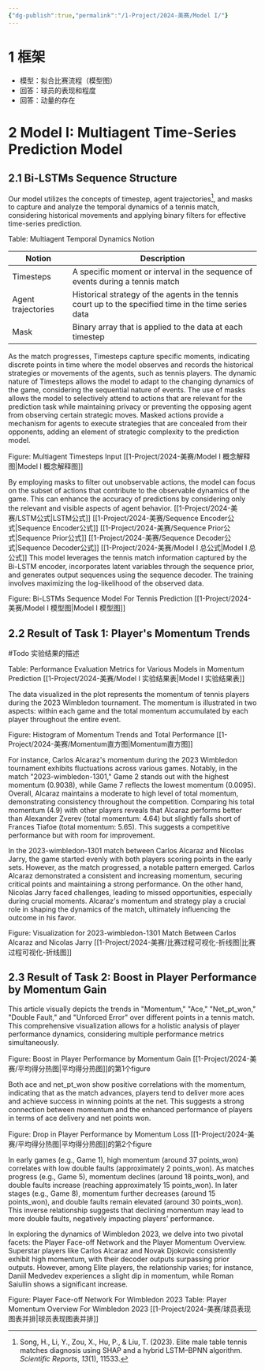 ```yaml
---
{"dg-publish":true,"permalink":"/1-Project/2024-美赛/Model I/"}
---
```


# 1 框架
- 模型：拟合比赛流程（模型图）
- 回答：球员的表现和程度
- 回答：动量的存在
# 2 Model I: Multiagent Time-Series Prediction Model
## 2.1 Bi-LSTMs Sequence Structure
Our model utilizes the concepts of timestep, agent trajectories[^1], and masks to capture and analyze the temporal dynamics of a tennis match, considering historical movements and applying binary filters for effective time-series prediction.

Table: Multiagent Temporal Dynamics Notion

| Notion | Description |
| ---- | ---- |
| Timesteps | A specific moment or interval in the sequence of events during a tennis match |
| Agent trajectories | Historical strategy of the agents in the tennis court up to the specified time in the time series data |
| Mask | Binary array that is applied to the data at each timestep |

As the match progresses, Timesteps capture specific moments, indicating discrete points in time where the model observes and records the historical strategies or movements of the agents, such as tennis players. The dynamic nature of Timesteps allows the model to adapt to the changing dynamics of the game, considering the sequential nature of events.  The use of masks allows the model to selectively attend to actions that are relevant for the prediction task while maintaining privacy or preventing the opposing agent from observing certain strategic moves. Masked actions provide a mechanism for agents to execute strategies that are concealed from their opponents, adding an element of strategic complexity to the prediction model.

Figure: Multiagent Timesteps Input
[[1-Project/2024-美赛/Model I 概念解释图\|Model I 概念解释图]]

By employing masks to filter out unobservable actions, the model can focus on the subset of actions that contribute to the observable dynamics of the game. This can enhance the accuracy of predictions by considering only the relevant and visible aspects of agent behavior.
[[1-Project/2024-美赛/LSTM公式\|LSTM公式]]
[[1-Project/2024-美赛/Sequence Encoder公式\|Sequence Encoder公式]]
[[1-Project/2024-美赛/Sequence Prior公式\|Sequence Prior公式]]
[[1-Project/2024-美赛/Sequence Decoder公式\|Sequence Decoder公式]]
[[1-Project/2024-美赛/Model I 总公式\|Model I 总公式]]
This model leverages the tennis match information captured by the Bi-LSTM encoder, incorporates latent variables through the sequence prior, and generates output sequences using the sequence decoder. The training involves maximizing the log-likelihood of the observed data.

Figure: Bi-LSTMs Sequence Model For Tennis Prediction
[[1-Project/2024-美赛/Model I 模型图\|Model I 模型图]]

## 2.2 Result of Task 1: Player's Momentum Trends
#Todo 实验结果的描述

Table: Performance Evaluation Metrics for Various Models in Momentum Prediction
[[1-Project/2024-美赛/Model I 实验结果表\|Model I 实验结果表]]

The data visualized in the plot represents the momentum of tennis players during the 2023 Wimbledon tournament. The momentum is illustrated in two aspects: within each game and the total momentum accumulated by each player throughout the entire event.

Figure: Histogram of Momentum Trends and Total Performance
[[1-Project/2024-美赛/Momentum直方图\|Momentum直方图]]

For instance, Carlos Alcaraz's momentum during the 2023 Wimbledon tournament exhibits fluctuations across various games. Notably, in the match "2023-wimbledon-1301," Game 2 stands out with the highest momentum (0.9038), while Game 7 reflects the lowest momentum (0.0095). Overall, Alcaraz maintains a moderate to high level of total momentum, demonstrating consistency throughout the competition.
Comparing his total momentum (4.9) with other players reveals that Alcaraz performs better than Alexander Zverev (total momentum: 4.64) but slightly falls short of Frances Tiafoe (total momentum: 5.65). This suggests a competitive performance but with room for improvement.

In the 2023-wimbledon-1301 match between Carlos Alcaraz and Nicolas Jarry, the game started evenly with both players scoring points in the early sets. However, as the match progressed, a notable pattern emerged. Carlos Alcaraz demonstrated a consistent and increasing momentum, securing critical points and maintaining a strong performance. On the other hand, Nicolas Jarry faced challenges, leading to missed opportunities, especially during crucial moments. Alcaraz's momentum and strategy play a crucial role in shaping the dynamics of the match, ultimately influencing the outcome in his favor.

Figure: Visualization for 2023-wimbledon-1301 Match Between Carlos Alcaraz and Nicolas Jarry
[[1-Project/2024-美赛/比赛过程可视化-折线图\|比赛过程可视化-折线图]]

## 2.3 Result of Task 2: Boost in Player Performance by Momentum Gain
This article visually depicts the trends in "Momentum," "Ace," "Net_pt_won," "Double Fault," and "Unforced Error" over different points in a tennis match. This comprehensive visualization allows for a holistic analysis of player performance dynamics, considering multiple performance metrics simultaneously.

Figure: Boost in Player Performance by Momentum Gain
[[1-Project/2024-美赛/平均得分热图\|平均得分热图]]的第1个figure

Both ace and net_pt_won show positive correlations with the momentum, indicating that as the match advances, players tend to deliver more aces and achieve success in winning points at the net. This suggests a strong connection between momentum and the enhanced performance of players in terms of ace delivery and net points won.

Figure: Drop in Player Performance by Momentum Loss
[[1-Project/2024-美赛/平均得分热图\|平均得分热图]]的第2个figure

In early games (e.g., Game 1), high momentum (around 37 points_won) correlates with low double faults (approximately 2 points_won). As matches progress (e.g., Game 5), momentum declines (around 18 points_won), and double faults increase (reaching approximately 15 points_won). In later stages (e.g., Game 8), momentum further decreases (around 15 points_won), and double faults remain elevated (around 30 points_won). This inverse relationship suggests that declining momentum may lead to more double faults, negatively impacting players' performance.

In exploring the dynamics of Wimbledon 2023, we delve into two pivotal facets: the Player Face-off Network and the Player Momentum Overview. Superstar players like Carlos Alcaraz and Novak Djokovic consistently exhibit high momentum, with their decoder outputs surpassing prior outputs. However, among Elite players, the relationship varies; for instance, Daniil Medvedev experiences a slight dip in momentum, while Roman Saiullin shows a significant increase.

Figure: Player Face-off Network For Wimbledon 2023
Table: Player Momentum Overview For Wimbledon 2023
[[1-Project/2024-美赛/球员表现图表并排\|球员表现图表并排]]


[^1]: Song, H., Li, Y., Zou, X., Hu, P., & Liu, T. (2023). Elite male table tennis matches diagnosis using SHAP and a hybrid LSTM–BPNN algorithm. _Scientific Reports_, _13_(1), 11533.